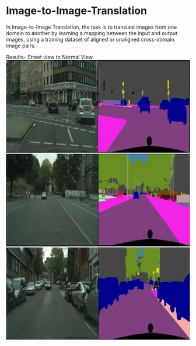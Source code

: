 # Image-to-Image-Translation
In Image-to-Image Translation, the task is to translate images from one domain to another by learning a mapping between the input and output images, using a training dataset of aligned or unaligned cross-domain image pairs.

Results-
Street view to Normal View
![](images/streetimage_1.png)
![](images/streetimage_2.png)
![](images/streetimage_3.png)
